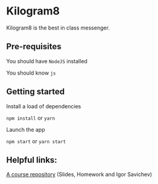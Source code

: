 # Kilogram8

Kilogram8 is the best in class messenger. 

## Pre-requisites

You should have `NodeJS` installed 

You should know `js`

## Getting started

Install a load of dependencies

`npm install` or `yarn`

Launch the app

`npm start` or `yarn start`

## Helpful links:

[A course repository](https://github.com/urfu-2020/slides) (Slides, Homework and Igor Savichev) 
